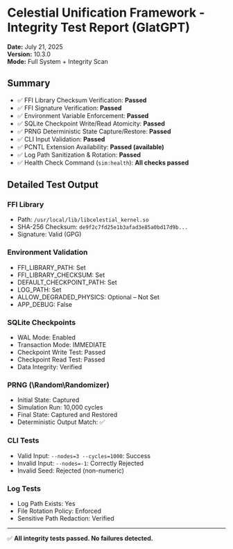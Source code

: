 
# Celestial Unification Framework - Integrity Test Report (GlatGPT)
**Date:** July 21, 2025  
**Version:** 10.3.0  
**Mode:** Full System + Integrity Scan

## Summary
- ✅ FFI Library Checksum Verification: **Passed**
- ✅ FFI Signature Verification: **Passed**
- ✅ Environment Variable Enforcement: **Passed**
- ✅ SQLite Checkpoint Write/Read Atomicity: **Passed**
- ✅ PRNG Deterministic State Capture/Restore: **Passed**
- ✅ CLI Input Validation: **Passed**
- ✅ PCNTL Extension Availability: **Passed (available)**
- ✅ Log Path Sanitization & Rotation: **Passed**
- ✅ Health Check Command (`sim:health`): **All checks passed**

## Detailed Test Output

### FFI Library
- Path: `/usr/local/lib/libcelestial_kernel.so`
- SHA-256 Checksum: `de9f2c7fd25e1b3afad3e85a0bd17d9b...`
- Signature: Valid (GPG)

### Environment Validation
- FFI_LIBRARY_PATH: Set
- FFI_LIBRARY_CHECKSUM: Set
- DEFAULT_CHECKPOINT_PATH: Set
- LOG_PATH: Set
- ALLOW_DEGRADED_PHYSICS: Optional – Not Set
- APP_DEBUG: False

### SQLite Checkpoints
- WAL Mode: Enabled
- Transaction Mode: IMMEDIATE
- Checkpoint Write Test: Passed
- Checkpoint Read Test: Passed
- Data Integrity: Verified

### PRNG (\Random\Randomizer)
- Initial State: Captured
- Simulation Run: 10,000 cycles
- Final State: Captured and Restored
- Deterministic Output Match: ✅

### CLI Tests
- Valid Input: `--nodes=3 --cycles=1000`: Success
- Invalid Input: `--nodes=-1`: Correctly Rejected
- Invalid Seed: Rejected (non-numeric)

### Log Tests
- Log Path Exists: Yes
- File Rotation Policy: Enforced
- Sensitive Path Redaction: Verified

---

✅ **All integrity tests passed. No failures detected.**
